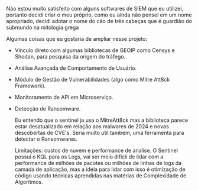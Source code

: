 Não estou muito satisfeito com alguns softwares de SIEM que eu utilizei, portanto decidi criar o meu próprio, como eu ainda não pensei em um nome apropriado, decidi adotar o nome do cão de três cabeças que é guardião do submundo na mitologia grega

Algumas coisas que eu gostaria de ampliar nesse projeto:

* Vinculo direto com algumas bibliotecas de GEOIP como Censys e Shodan, para pesquisa da origem do tráfego.
* Análise Avançada de Comportamento de Usuário.
* Módulo de Gestão de Vulnerabilidades (algo como Mitre Att8ck Framework).
* Monitoramento de API em Microserviço.
* Detecção de Ransomware.

  Eu entendo que o sentinel ja usa o MitreAtt8ck mas a biblioteca parece estar desatualizado em relação aos malwares de 2024 e novas descobertas de CVE's. Seria muito util também, uma ferramenta para detectar o Ransomwares.


  Limitações: custos de nuvem e performance de analise. O Sentinel possui o KQL para os Logs, vai ser meio dificil de lidar com a performance de milhões de pacotes ou milhões de linhas de logs da camada de aplicação, mas a ideia para lidar com isso é otimização de código
  usando técnicas aprendidas nas matérias de Complexidade de Algoritmos.
